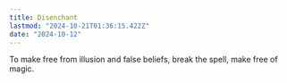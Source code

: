 ```yaml
---
title: Disenchant
lastmod: "2024-10-21T01:36:15.422Z"
date: "2024-10-12"
---
```


To make free from illusion and false beliefs, break the spell, make free of magic.
